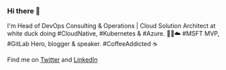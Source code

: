 ### Hi there 👋

I'm Head of DevOps Consulting & Operations | Cloud Solution Architect at white duck doing #CloudNative, #Kubernetes & #Azure. 👨‍💻☁️  #MSFT MVP, #GitLab Hero, blogger & speaker. #CoffeeAddicted ☕️

Find me on [Twitter](https://twitter.com/nmeisenzahl) and [LinkedIn](https://www.linkedin.com/in/nicomeisenzahl)
